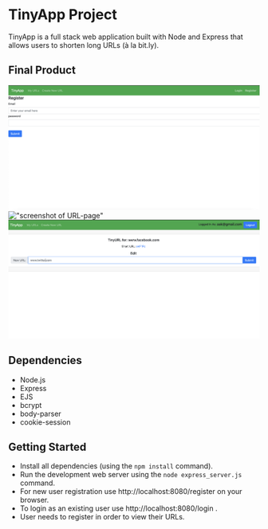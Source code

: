# TinyApp Project

TinyApp is a full stack web application built with Node and Express that allows users to shorten long URLs (à la bit.ly).

## Final Product

!["screenshot of Register-page"](https://github.com/akshathakulkarni/tinyApp/blob/master/documents/Register-page.png?raw=true)
!["screenshot of URL-page"]()
!["screenshot of UpdateURL-page"](https://github.com/akshathakulkarni/tinyApp/blob/master/documents/UpdateURL-page.png?raw=true)

## Dependencies

- Node.js
- Express
- EJS
- bcrypt
- body-parser
- cookie-session

## Getting Started

- Install all dependencies (using the `npm install` command).
- Run the development web server using the `node express_server.js` command.
- For new user registration use http://localhost:8080/register on your browser.
- To login as an existing user use http://localhost:8080/login . 
- User needs to register in order to view their URLs. 
